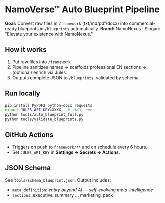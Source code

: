 # NamoVerse™ Auto Blueprint Pipeline
**Goal:** Convert raw files in `/framework` (txt/md/pdf/docx) into commercial-ready blueprints in `/blueprints` automatically.
**Brand:** NamoNexus · Slogan: "Elevate your existence with NamoNexus."

## How it works
1. Put raw files into `/framework`.
2. Pipeline sanitizes names → scaffolds professional EN sections → (optional) enrich via Jules.
3. Outputs complete JSON to `/blueprints`, validated by schema.

## Run locally
```bash
pip install PyPDF2 python-docx requests
export JULES_API_KEY=XXXX   # หรือใช้ .env
python tools/auto_blueprint_full.py
python tools/validate_blueprints.py
```

## GitHub Actions

* Triggers on push to `framework/**` and on schedule every 6 hours.
* Set `JULES_API_KEY` in **Settings → Secrets → Actions**.

## JSON Schema

See `tools/schema_blueprint.json`. Output includes:

* `meta_definition`: *entity beyond AI — self-evolving meta-intelligence*
* `sections`: executive_summary … marketing_pack